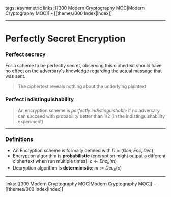 tags: #symmetric
links:  [[300 Modern Cryptography MOC|Modern Cryptography MOC]] - [[themes/000 Index|Index]]

---
# Perfectly Secret Encryption

### Perfect secrecy

For a scheme to be perfectly secret, observing this ciphertext should have no effect on the adversary's knowledge regarding the actual message that was sent.

> The ciphertext reveals nothing about the underlying plaintext

### Perfect indistinguishability

> An encryption scheme is *perfectly indistinguishable* if no adversary can succeed with probability better than $1/2$ (in the indistinguishability experiment)

---

### Definitions

- An Encryption scheme is formally defined with $\Pi = (Gen, Enc, Dec)$
- Encryption algorithm is **probabilistic** (encryption might output a different ciphertext when run multiple times): $c \leftarrow Enc_k(m)$
- Decryption algorithm is **deterministic**: $m := Dec_k(c)$

---
links: [[300 Modern Cryptography MOC|Modern Cryptography MOC]] - [[themes/000 Index|Index]]
